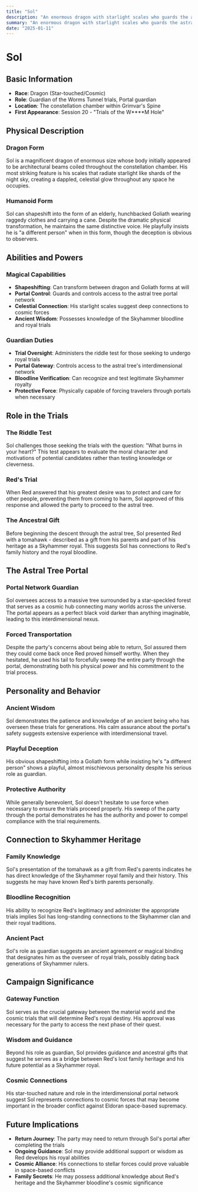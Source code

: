 ```yaml
---
title: "Sol"
description: "An enormous dragon with starlight scales who guards the astral tree portal and tests those seeking to undergo the Skyhammer trials"
summary: "An enormous dragon with starlight scales who guards the astral tree portal and tests those seeking to undergo the Skyhammer trials"
date: "2025-01-11"
---
```


# Sol

## Basic Information
- **Race**: Dragon (Star-touched/Cosmic)
- **Role**: Guardian of the Worms Tunnel trials, Portal guardian
- **Location**: The constellation chamber within Grimvar's Spine
- **First Appearance**: Session 20 - "Trials of the W****M Hole"

## Physical Description

### Dragon Form
Sol is a magnificent dragon of enormous size whose body initially appeared to be architectural beams coiled throughout the constellation chamber. His most striking feature is his scales that radiate starlight like shards of the night sky, creating a dappled, celestial glow throughout any space he occupies.

### Humanoid Form
Sol can shapeshift into the form of an elderly, hunchbacked Goliath wearing raggedy clothes and carrying a cane. Despite the dramatic physical transformation, he maintains the same distinctive voice. He playfully insists he is "a different person" when in this form, though the deception is obvious to observers.

## Abilities and Powers

### Magical Capabilities
- **Shapeshifting**: Can transform between dragon and Goliath forms at will
- **Portal Control**: Guards and controls access to the astral tree portal network
- **Celestial Connection**: His starlight scales suggest deep connections to cosmic forces
- **Ancient Wisdom**: Possesses knowledge of the Skyhammer bloodline and royal trials

### Guardian Duties
- **Trial Oversight**: Administers the riddle test for those seeking to undergo royal trials
- **Portal Gateway**: Controls access to the astral tree's interdimensional network
- **Bloodline Verification**: Can recognize and test legitimate Skyhammer royalty
- **Protective Force**: Physically capable of forcing travelers through portals when necessary

## Role in the Trials

### The Riddle Test
Sol challenges those seeking the trials with the question: "What burns in your heart?" This test appears to evaluate the moral character and motivations of potential candidates rather than testing knowledge or cleverness.

### Red's Trial
When Red answered that his greatest desire was to protect and care for other people, preventing them from coming to harm, Sol approved of this response and allowed the party to proceed to the astral tree.

### The Ancestral Gift
Before beginning the descent through the astral tree, Sol presented Red with a tomahawk - described as a gift from his parents and part of his heritage as a Skyhammer royal. This suggests Sol has connections to Red's family history and the royal bloodline.

## The Astral Tree Portal

### Portal Network Guardian
Sol oversees access to a massive tree surrounded by a star-speckled forest that serves as a cosmic hub connecting many worlds across the universe. The portal appears as a perfect black void darker than anything imaginable, leading to this interdimensional nexus.

### Forced Transportation
Despite the party's concerns about being able to return, Sol assured them they could come back once Red proved himself worthy. When they hesitated, he used his tail to forcefully sweep the entire party through the portal, demonstrating both his physical power and his commitment to the trial process.

## Personality and Behavior

### Ancient Wisdom
Sol demonstrates the patience and knowledge of an ancient being who has overseen these trials for generations. His calm assurance about the portal's safety suggests extensive experience with interdimensional travel.

### Playful Deception
His obvious shapeshifting into a Goliath form while insisting he's "a different person" shows a playful, almost mischievous personality despite his serious role as guardian.

### Protective Authority
While generally benevolent, Sol doesn't hesitate to use force when necessary to ensure the trials proceed properly. His sweep of the party through the portal demonstrates he has the authority and power to compel compliance with the trial requirements.

## Connection to Skyhammer Heritage

### Family Knowledge
Sol's presentation of the tomahawk as a gift from Red's parents indicates he has direct knowledge of the Skyhammer royal family and their history. This suggests he may have known Red's birth parents personally.

### Bloodline Recognition
His ability to recognize Red's legitimacy and administer the appropriate trials implies Sol has long-standing connections to the Skyhammer clan and their royal traditions.

### Ancient Pact
Sol's role as guardian suggests an ancient agreement or magical binding that designates him as the overseer of royal trials, possibly dating back generations of Skyhammer rulers.

## Campaign Significance

### Gateway Function
Sol serves as the crucial gateway between the material world and the cosmic trials that will determine Red's royal destiny. His approval was necessary for the party to access the next phase of their quest.

### Wisdom and Guidance
Beyond his role as guardian, Sol provides guidance and ancestral gifts that suggest he serves as a bridge between Red's lost family heritage and his future potential as a Skyhammer royal.

### Cosmic Connections
His star-touched nature and role in the interdimensional portal network suggest Sol represents connections to cosmic forces that may become important in the broader conflict against Eldoran space-based supremacy.

## Future Implications
- **Return Journey**: The party may need to return through Sol's portal after completing the trials
- **Ongoing Guidance**: Sol may provide additional support or wisdom as Red develops his royal abilities
- **Cosmic Alliance**: His connections to stellar forces could prove valuable in space-based conflicts
- **Family Secrets**: He may possess additional knowledge about Red's heritage and the Skyhammer bloodline's cosmic significance